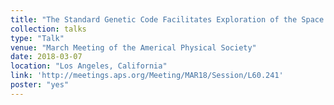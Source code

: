 ```yaml
---
title: "The Standard Genetic Code Facilitates Exploration of the Space of Functional Nucleotide Sequences"
collection: talks
type: "Talk"
venue: "March Meeting of the Americal Physical Society"
date: 2018-03-07
location: "Los Angeles, California"
link: 'http://meetings.aps.org/Meeting/MAR18/Session/L60.241'
poster: "yes"
---
```

